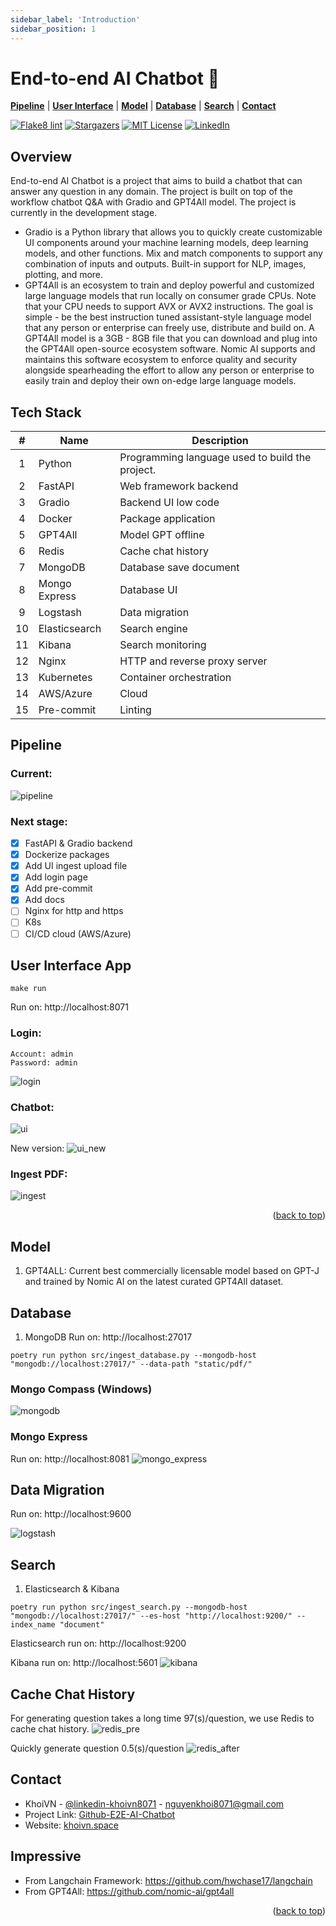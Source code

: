 ```yaml
---
sidebar_label: 'Introduction'
sidebar_position: 1
---
```


# End-to-end AI Chatbot 🤖

[**Pipeline**](#pipeline) | [**User Interface**](#user-interface-app) | [**Model**](#model) | [**Database**](#database) | [**Search**](#search) | [**Contact**](#contact)

[![Flake8 lint](https://github.com/vnk8071/E2E-AI-Chatbot/actions/workflows/lint.yml/badge.svg)](https://github.com/vnk8071/E2E-AI-Chatbot/actions/workflows/lint.yml)
[![Stargazers](https://img.shields.io/github/stars/vnk8071/E2E-AI-Chatbot.svg?style=badge)](https://github.com/vnk8071/E2E-AI-Chatbot/stargazers)
[![MIT License](https://img.shields.io/github/license/vnk8071/E2E-AI-Chatbot.svg?style=badge)](https://github.com/vnk8071/E2e-AI-Chatbot/blob/master/LICENSE.txt)
[![LinkedIn](https://img.shields.io/badge/-LinkedIn-black.svg?style=badge&logo=linkedin&colorB=555)](https://linkedin.com/in/khoivn8071)

## Overview
End-to-end AI Chatbot is a project that aims to build a chatbot that can answer any question in any domain. The project is built on top of the workflow chatbot Q&A with Gradio and GPT4All model. The project is currently in the development stage.

- Gradio is a Python library that allows you to quickly create customizable UI components around your machine learning models, deep learning models, and other functions. Mix and match components to support any combination of inputs and outputs. Built-in support for NLP, images, plotting, and more.
- GPT4All is an ecosystem to train and deploy powerful and customized large language models that run locally on consumer grade CPUs. Note that your CPU needs to support AVX or AVX2 instructions. The goal is simple - be the best instruction tuned assistant-style language model that any person or enterprise can freely use, distribute and build on. A GPT4All model is a 3GB - 8GB file that you can download and plug into the GPT4All open-source ecosystem software. Nomic AI supports and maintains this software ecosystem to enforce quality and security alongside spearheading the effort to allow any person or enterprise to easily train and deploy their own on-edge large language models.

## Tech Stack
| # | Name | Description |
| :---: | --- | --- |
| 1 | Python | Programming language used to build the project. |
| 2 | FastAPI | Web framework backend |
| 3 | Gradio | Backend UI low code |
| 4 | Docker | Package application |
| 5 | GPT4All | Model GPT offline |
| 6 | Redis | Cache chat history |
| 7 | MongoDB | Database save document |
| 8 | Mongo Express | Database UI |
| 9 | Logstash | Data migration |
| 10 | Elasticsearch | Search engine |
| 11 | Kibana | Search monitoring |
| 12 | Nginx | HTTP and reverse proxy server |
| 13 | Kubernetes | Container orchestration |
| 14 | AWS/Azure | Cloud |
| 15 | Pre-commit | Linting |

## Pipeline
### Current:
![pipeline](https://user-images.githubusercontent.com/78080480/241518928-57c61fef-f4fb-4c17-a095-4748d79c3b87.png)

### Next stage:
- [x] FastAPI & Gradio backend
- [x] Dockerize packages
- [x] Add UI ingest upload file
- [x] Add login page
- [x] Add pre-commit
- [x] Add docs
- [ ] Nginx for http and https
- [ ] K8s
- [ ] CI/CD cloud (AWS/Azure)

## User Interface App
```
make run
```
Run on: http://localhost:8071

### Login:
```
Account: admin
Password: admin
```

![login](https://user-images.githubusercontent.com/78080480/274474984-f9902c39-bc0a-42f0-95d0-3fe3c0ebefda.png)

### Chatbot:
![ui](https://user-images.githubusercontent.com/78080480/241147184-0c3bea3e-e19f-4532-863d-d5ddd112dea6.png)

New version:
![ui_new](https://user-images.githubusercontent.com/78080480/274782483-431171ec-c311-4754-bd58-8fb8ec79afd7.png)

### Ingest PDF:
![ingest](https://user-images.githubusercontent.com/78080480/241676731-aabdcdfe-fda6-475c-8306-b57e5f4e4b54.png)

<p align="right">(<a href="#overview">back to top</a>)</p>

## Model
1. GPT4ALL: Current best commercially licensable model based on GPT-J and trained by Nomic AI on the latest curated GPT4All dataset.

## Database
1. MongoDB
Run on: http://localhost:27017
```
poetry run python src/ingest_database.py --mongodb-host "mongodb://localhost:27017/" --data-path "static/pdf/"
```
### Mongo Compass (Windows)
![mongodb](https://user-images.githubusercontent.com/78080480/240465436-6cd732a7-bfd7-41ea-8da5-f7d9e36908fc.png)

### Mongo Express
Run on: http://localhost:8081
![mongo_express](https://user-images.githubusercontent.com/78080480/241128094-d9b4469b-9a1e-4b7f-a0fd-1037a1bdeda5.png)

## Data Migration
Run on: http://localhost:9600

![logstash](https://user-images.githubusercontent.com/78080480/241519101-e22b955d-b072-4362-acb3-fe7ad8e7a746.png)

## Search
1. Elasticsearch & Kibana
```
poetry run python src/ingest_search.py --mongodb-host "mongodb://localhost:27017/" --es-host "http://localhost:9200/" --index_name "document"
```
Elasticsearch run on: http://localhost:9200

Kibana run on: http://localhost:5601
![kibana](https://user-images.githubusercontent.com/78080480/240532984-f66cc3c3-a20b-4d93-a421-8553cec5dc46.png)

## Cache Chat History
For generating question takes a long time 97(s)/question, we use Redis to cache chat history.
![redis_pre](https://user-images.githubusercontent.com/78080480/274635995-ebb24e0d-1038-47ec-b63e-3ea94eeb67a1.png)

Quickly generate question 0.5(s)/question
![redis_after](https://user-images.githubusercontent.com/78080480/274638446-c9d7037a-e295-4773-b08e-2bf3996fef2c.png)

## Contact
- KhoiVN - [@linkedin-khoivn8071](https://www.linkedin.com/in/khoivn8071) - nguyenkhoi8071@gmail.com
- Project Link: [Github-E2E-AI-Chatbot](https://github.com/vnk8071/E2E-AI-Chatbot)
- Website: [khoivn.space](https://khoivn.space)
## Impressive
- From Langchain Framework: https://github.com/hwchase17/langchain
- From GPT4All: https://github.com/nomic-ai/gpt4all
<p align="right">(<a href="#overview">back to top</a>)</p>
